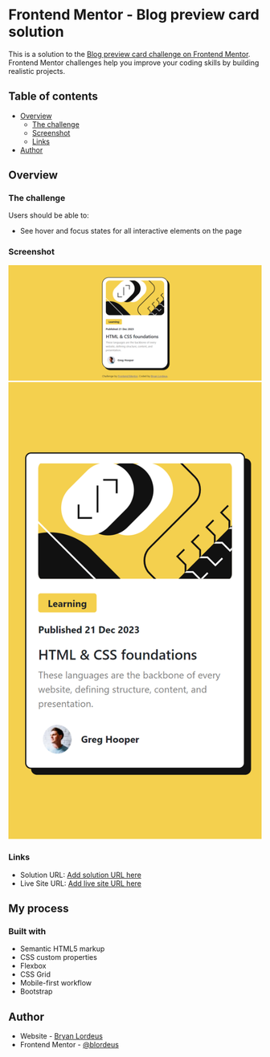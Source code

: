 # Frontend Mentor - Blog preview card solution

This is a solution to the [Blog preview card challenge on Frontend Mentor](https://www.frontendmentor.io/challenges/blog-preview-card-ckPaj01IcS). Frontend Mentor challenges help you improve your coding skills by building realistic projects. 

## Table of contents

- [Overview](#overview)
  - [The challenge](#the-challenge)
  - [Screenshot](#screenshot)
  - [Links](#links)
- [Author](#author)


## Overview

### The challenge

Users should be able to:

- See hover and focus states for all interactive elements on the page

### Screenshot

![](./FireShot%20Capture%20059%20-%20Frontend%20Mentor%20-%20Blog%20preview%20card%20-%20127.0.0.1.png)
![](./127.0.0.1_5500_index.html.png)



### Links

- Solution URL: [Add solution URL here](https://github.com/blordeus/blog-preview-card)
- Live Site URL: [Add live site URL here](https://blordeus.github.io/blog-preview-card/)

## My process

### Built with

- Semantic HTML5 markup
- CSS custom properties
- Flexbox
- CSS Grid
- Mobile-first workflow
- Bootstrap


## Author

- Website - [Bryan Lordeus](https://www.bryanlordeus.com)
- Frontend Mentor - [@blordeus](https://www.frontendmentor.io/profile/blordeus)

